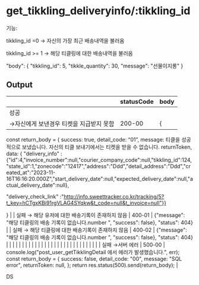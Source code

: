 # get_tikkling_deliveryinfo/:tikkling_id

기능: 

tikkling_id =0  → 자신의 가장 최근 배송내역을 불러옴

tikkling_id >= 1 → 해당 티클링에 대한 배송내역을 불러옴

"body": {
    "tikkling_id": 5,
    "tikkle_quantity": 30,
    "message": "선물이지롱"
  }

## Output

|  | statusCode | body |
| --- | --- | --- |
| 성공
→자신에게 보낸경우 티켓을 지급받지 못함 | 200-00 | {
const return_body = {
success: true,
detail_code: “01”,
message: 티클을 성공적으로 보냈습니다. 자신의 티클 보내기에서는 티켓을 받을 수 없습니다.
returnToken,
data: 
{
"delivery_info"
:{"id":4,"invoice_number":null,"courier_company_code":null,"tikkling_id":124,"state_id":1,"zonecode":"12417","address":"Ddd","detail_address":"Ddd","created_at":"2023-11-16T16:16:20.000Z","start_delivery_date":null,"expected_delivery_date":null,"actual_delivery_date":null},

"delivery_check_link"
:"http://info.sweettracker.co.kr/tracking/5?t_key=hCTgxKBi91rgVLAG4SYqkw&t_code=null&t_invoice=null"}}

}
 |
| 실패
→ 해당 유저에 대한 배송기록이 존재하지 않음 | 400-01 | {"message": "해당 티클링의 배송 기록이 없습니다.number ", "success": false}, "status": 404} |
| 실패
→ 해당 티클링에 대한 배송기록이 존재하지 않음 | 400-02 | {"message": "해당 티클링의 배송 기록이 없습니다.number ", "success": false}, "status": 404} |
|  |  |  |
|  |  |  |
|  |  |  |
|  |  |  |
|  |  |  |
|  |  |  |
|  |  |  |
| 실패
→서버 에러 | 500-00 | console.log("post_user_getTikklingDetail 에서 에러가 발생했습니다.", err);
    const return_body = {
      success: false,
      detail_code: "00",
      message: "SQL error",
      returnToken: null,
    };
    return res.status(500).send(return_body); |

DS